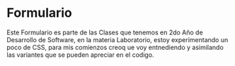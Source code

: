 # Formulario
Este Formulario es parte de las Clases que tenemos en 2do Año de Desarrollo de Software, en la materia Laboratorio, estoy experimentando un poco de CSS, para mis comienzos creoq ue voy entnediendo y asimilando las variantes que se pueden apreciar en el codigo.
